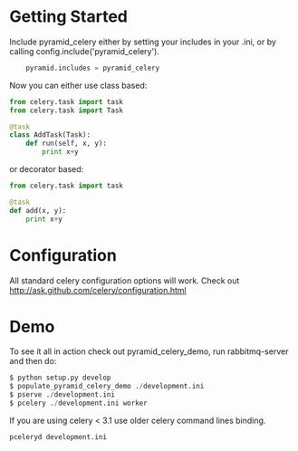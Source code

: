 Getting Started
=====================
Include pyramid_celery either by setting your includes in your .ini,
or by calling config.include('pyramid_celery').

``` python
    pyramid.includes = pyramid_celery
```

Now you can either use class based:

``` python
from celery.task import task
from celery.task import Task

@task
class AddTask(Task):
    def run(self, x, y):
        print x+y
```

or decorator based:

``` python
from celery.task import task

@task
def add(x, y):
    print x+y
```

Configuration
=====================
All standard celery configuration options will work. Check out http://ask.github.com/celery/configuration.html

Demo
=====================
To see it all in action check out pyramid_celery_demo, run rabbitmq-server and then do:

``` python
$ python setup.py develop
$ populate_pyramid_celery_demo ./development.ini
$ pserve ./development.ini
$ pcelery ./development.ini worker
```

If you are using celery < 3.1 use  older celery command lines binding.
``` python
pceleryd development.ini
```
